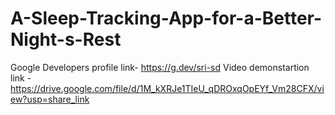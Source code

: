 # A-Sleep-Tracking-App-for-a-Better-Night-s-Rest

Google Developers profile link- https://g.dev/sri-sd
Video demonstartion link - https://drive.google.com/file/d/1M_kXRJe1TIeU_qDROxqOpEYf_Vm28CFX/view?usp=share_link
